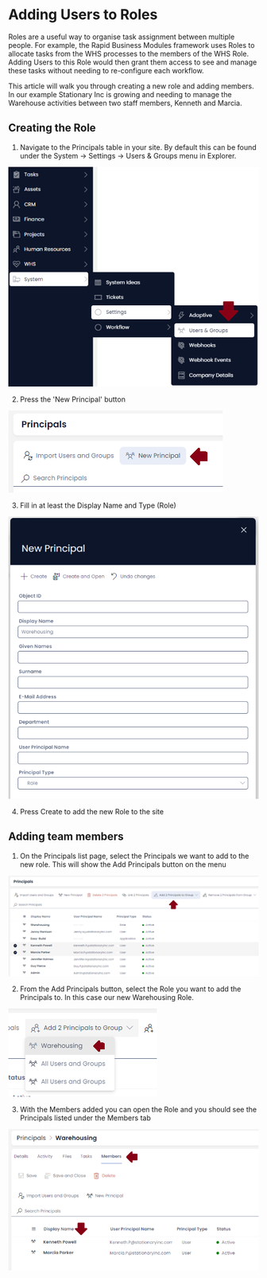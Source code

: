 # Adding Users to Roles

Roles are a useful way to organise task assignment between multiple people. For example, the Rapid Business Modules framework uses Roles to allocate tasks from the WHS processes to the members of the WHS Role. Adding Users to this Role would then grant them access to see and manage these tasks without needing to re-configure each workflow.

This article will walk you through creating a new role and adding members. In our example Stationary Inc is growing and needing to manage the Warehouse activities between two staff members, Kenneth and Marcia.

## Creating the Role

1) Navigate to the Principals table in your site. By default this can be found under the System -> Settings -> Users & Groups menu in Explorer.

![Explorer Menu for Users and Groups under Settings, under System](<Users and Groups Menu Location.png>)

2) Press the 'New Principal' button

![New Principal button location at top of Principals page](<New Principal button.png>)

3) Fill in at least the Display Name and Type (Role)

![Example creating a new Role with Display Name and Type filled](<Creating a Role.png>)

4) Press Create to add the new Role to the site

## Adding team members

1) On the Principals list page, select the Principals we want to add to the new role. This will show the Add Principals button on the menu

![Kenneth and Marcia selected showing the Add Principals menu button](<Add Principals to Group Button.png>)

2) From the Add Principals button, select the Role you want to add the Principals to. In this case our new Warehousing Role.

![Add Principals dropdown showing all roles and groups](<Selecting Warehousing.png>)

3) With the Members added you can open the Role and you should see the Principals listed under the Members tab

![Warehousing role details showing the members tab and Kenneth and Marcial as members](<Role with populated users.png>)
